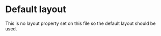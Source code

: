 # Default layout

This is no layout property set on this file so the default layout should be used.
